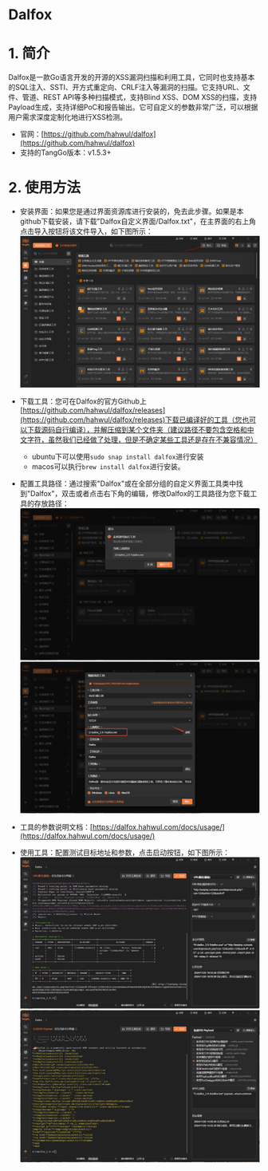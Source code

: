 # Dalfox

# 1. 简介
Dalfox是一款Go语言开发的开源的XSS漏洞扫描和利用工具，它同时也支持基本的SQL注入、SSTI、开方式重定向、CRLF注入等漏洞的扫描。它支持URL、文件、管道、REST API等多种扫描模式，支持Blind XSS、DOM XSS的扫描，支持Payload生成，支持详细PoC和报告输出。它可自定义的参数非常广泛，可以根据用户需求深度定制化地进行XSS检测。

- 官网：[https://github.com/hahwul/dalfox](https://github.com/hahwul/dalfox)
- 支持的TangGo版本：v1.5.3+

# 2. 使用方法
- 安装界面：如果您是通过界面资源库进行安装的，免去此步骤。如果是本github下载安装，请下载"Dalfox自定义界面/Dalfox.txt"，在主界面的右上角点击导入按钮将该文件导入，如下图所示：
  ![import.png](images/import.png)

- 下载工具：您可在Dalfox的官方Github上[https://github.com/hahwul/dalfox/releases](https://github.com/hahwul/dalfox/releases)下载已编译好的工具（您也可以下载源码自行编译），并解压缩到某个文件夹（建议路径不要包含空格和中文字符，虽然我们已经做了处理，但是不确定某些工具还是存在不兼容情况）
  - ubuntu下可以使用`sudo snap install dalfox`进行安装
  - macos可以执行`brew install dalfox`进行安装。
- 配置工具路径：通过搜索"Dalfox"或在全部分组的自定义界面工具类中找到"Dalfox"，双击或者点击右下角的编辑，修改Dalfox的工具路径为您下载工具的存放路径：
  ![x1.png](images/x.png)
  ![x2.png](images/x2.png)
- 工具的参数说明文档：[https://dalfox.hahwul.com/docs/usage/](https://dalfox.hahwul.com/docs/usage/)
- 使用工具：配置测试目标地址和参数，点击启动按钮，如下图所示：
  ![1.png](images/1.png)
  ![2.png](images/2.png)

